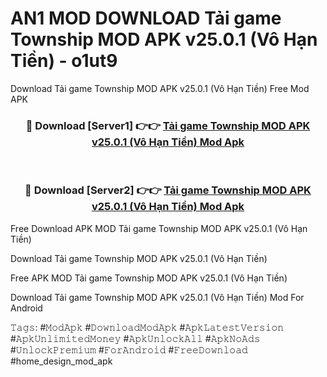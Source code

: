 # AN1 MOD DOWNLOAD Tải game Township MOD APK v25.0.1 (Vô Hạn Tiền) - o1ut9
Download Tải game Township MOD APK v25.0.1 (Vô Hạn Tiền) Free Mod APK

<div align="center">
<h3>🔴 Download [Server1] 👉👉 <a href="https://apk-comot.site?title=Tải_game_Township_MOD_APK_v25.0.1_(Vô_Hạn_Tiền)">Tải game Township MOD APK v25.0.1 (Vô Hạn Tiền) Mod Apk</a></h3><br>

<h3>🔴 Download [Server2] 👉👉 <a href="https://apk-comot.site?title=Tải_game_Township_MOD_APK_v25.0.1_(Vô_Hạn_Tiền)">Tải game Township MOD APK v25.0.1 (Vô Hạn Tiền) Mod Apk</a></h3>
</div>


Free Download APK MOD Tải game Township MOD APK v25.0.1 (Vô Hạn Tiền)

Download Tải game Township MOD APK v25.0.1 (Vô Hạn Tiền) 

Free APK MOD Tải game Township MOD APK v25.0.1 (Vô Hạn Tiền) 

Download Tải game Township MOD APK v25.0.1 (Vô Hạn Tiền) Mod For Android

𝚃𝚊𝚐𝚜: #𝙼𝚘𝚍𝙰𝚙𝚔 #𝙳𝚘𝚠𝚗𝚕𝚘𝚊𝚍𝙼𝚘𝚍𝙰𝚙𝚔 #𝙰𝚙𝚔𝙻𝚊𝚝𝚎𝚜𝚝𝚅𝚎𝚛𝚜𝚒𝚘𝚗 #𝙰𝚙𝚔𝚄𝚗𝚕𝚒𝚖𝚒𝚝𝚎𝚍𝙼𝚘𝚗𝚎𝚢 #𝙰𝚙𝚔𝚄𝚗𝚕𝚘𝚌𝚔𝙰𝚕𝚕 #𝙰𝚙𝚔𝙽𝚘𝙰𝚍𝚜 #𝚄𝚗𝚕𝚘𝚌𝚔𝙿𝚛𝚎𝚖𝚒𝚞𝚖 #𝙵𝚘𝚛𝙰𝚗𝚍𝚛𝚘𝚒𝚍 #𝙵𝚛𝚎𝚎𝙳𝚘𝚠𝚗𝚕𝚘𝚊𝚍 #home_design_mod_apk